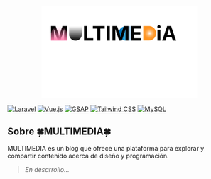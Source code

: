 <p align="center">
  <picture>
    <source srcset="./public/images/icon-text-white.svg" media="(prefers-color-scheme: dark)" />
    <source srcset="./public/images/icon-text.svg" media="(prefers-color-scheme: light)" />
    <img src="./public/images/icon-text.svg" width="350" alt="MULTIMEDIA" />
  </picture>

[![Laravel](https://img.shields.io/badge/Laravel-FF2D20?style=for-the-badge&logo=laravel&logoColor=white)](https://laravel.com)
[![Vue.js](https://img.shields.io/badge/Vue.js-4FC08D?style=for-the-badge&logo=vuedotjs&logoColor=white)](https://vuejs.org/)
[![GSAP](https://img.shields.io/badge/GSAP-88CE02?style=for-the-badge&logo=greensock&logoColor=white)](https://greensock.com/gsap/)
[![Tailwind CSS](https://img.shields.io/badge/Tailwind_CSS-06B6D4?style=for-the-badge&logo=tailwind-css&logoColor=white)](https://tailwindcss.com/)
[![MySQL](https://img.shields.io/badge/MySQL-4479A1?style=for-the-badge&logo=mysql&logoColor=white)](https://www.mysql.com/)

</p>

## Sobre 🍀MULTIMEDIA🍀

MULTIMEDIA es un blog que ofrece una plataforma para explorar y compartir contenido acerca de diseño y programación.

> <em>En desarrollo... </em>

